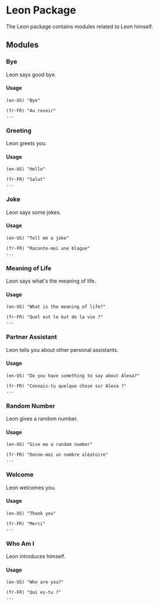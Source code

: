 # Leon Package

The Leon package contains modules related to Leon himself.

## Modules

### Bye

Leon says good bye.

#### Usage

```
(en-US) "Bye"

(fr-FR) "Au revoir"
...
```

### Greeting

Leon greets you.

#### Usage

```
(en-US) "Hello"

(fr-FR) "Salut"
...
```

### Joke

Leon says some jokes.

#### Usage

```
(en-US) "Tell me a joke"

(fr-FR) "Raconte-moi une blague"
...
```

### Meaning of Life

Leon says what's the meaning of life.

#### Usage

```
(en-US) "What is the meaning of life?"

(fr-FR) "Quel est le but de la vie ?"
...
```

### Partner Assistant

Leon tells you about other personal assistants.

#### Usage

```
(en-US) "Do you have something to say about Alexa?"

(fr-FR) "Connais-tu quelque chose sur Alexa ?"
...
```

### Random Number

Leon gives a random number.

#### Usage

```
(en-US) "Give me a random number"

(fr-FR) "Donne-moi un nombre aléatoire"
...
```

### Welcome

Leon welcomes you.

#### Usage

```
(en-US) "Thank you"

(fr-FR) "Merci"
...
```

### Who Am I

Leon introduces himself.

#### Usage

```
(en-US) "Who are you?"

(fr-FR) "Qui es-tu ?"
...
```
